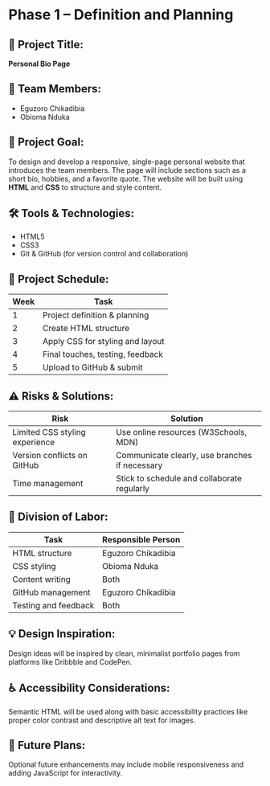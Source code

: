 # Phase 1 – Definition and Planning

## 📌 Project Title:
**Personal Bio Page**

## 👥 Team Members:
- Eguzoro Chikadibia  
- Obioma Nduka

## 🎯 Project Goal:
To design and develop a responsive, single-page personal website that introduces the team members. The page will include sections such as a short bio, hobbies, and a favorite quote. The website will be built using **HTML** and **CSS** to structure and style content.

## 🛠️ Tools & Technologies:
- HTML5  
- CSS3  
- Git & GitHub (for version control and collaboration)

## 📅 Project Schedule:

| Week | Task                              |
|------|-----------------------------------|
| 1    | Project definition & planning     |
| 2    | Create HTML structure             |
| 3    | Apply CSS for styling and layout  |
| 4    | Final touches, testing, feedback  |
| 5    | Upload to GitHub & submit         |

## ⚠️ Risks & Solutions:

| Risk                            | Solution                                          |
|---------------------------------|---------------------------------------------------|
| Limited CSS styling experience  | Use online resources (W3Schools, MDN)             |
| Version conflicts on GitHub     | Communicate clearly, use branches if necessary   |
| Time management                 | Stick to schedule and collaborate regularly       |

## 🔄 Division of Labor:

| Task                   | Responsible Person     |
|------------------------|------------------------|
| HTML structure         | Eguzoro Chikadibia     |
| CSS styling            | Obioma Nduka           |
| Content writing        | Both                   |
| GitHub management      | Eguzoro Chikadibia     |
| Testing and feedback   | Both                   |

## 💡 Design Inspiration:
Design ideas will be inspired by clean, minimalist portfolio pages from platforms like Dribbble and CodePen.

## ♿ Accessibility Considerations:
Semantic HTML will be used along with basic accessibility practices like proper color contrast and descriptive alt text for images.

## 🔮 Future Plans:
Optional future enhancements may include mobile responsiveness and adding JavaScript for interactivity.                                        
